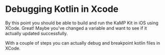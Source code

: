 # Debugging Kotlin in Xcode

By this point you should be able to build and run the KaMP Kit in iOS using XCode. Great! Maybe you've changed a variable and want to see if it actually updated successfully.

With a couple of steps you can actually debug and breakpoint kotlin files in XCode.
